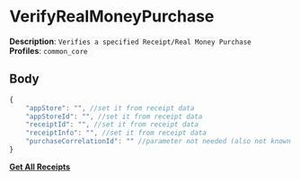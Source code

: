 # VerifyRealMoneyPurchase

**Description**: `Verifies a specified Receipt/Real Money Purchase` \
**Profiles**: `common_core`

## Body
```js
{
    "appStore": "", //set it from receipt data
    "appStoreId": "", //set it from receipt data
    "receiptId": "", //set it from receipt data
    "receiptInfo": "", //set it from receipt data
    "purchaseCorrelationId": "" //parameter not needed (also not known how/where its generated/grabbed from)
}
```

[**Get All Receipts**](../../CatalogReceipts.md)
